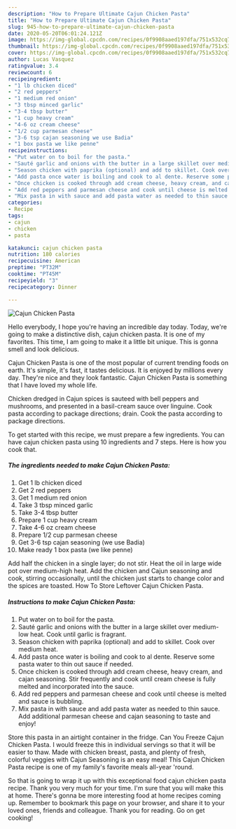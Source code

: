 ```yaml
---
description: "How to Prepare Ultimate Cajun Chicken Pasta"
title: "How to Prepare Ultimate Cajun Chicken Pasta"
slug: 945-how-to-prepare-ultimate-cajun-chicken-pasta
date: 2020-05-20T06:01:24.121Z
image: https://img-global.cpcdn.com/recipes/0f9908aaed197dfa/751x532cq70/cajun-chicken-pasta-recipe-main-photo.jpg
thumbnail: https://img-global.cpcdn.com/recipes/0f9908aaed197dfa/751x532cq70/cajun-chicken-pasta-recipe-main-photo.jpg
cover: https://img-global.cpcdn.com/recipes/0f9908aaed197dfa/751x532cq70/cajun-chicken-pasta-recipe-main-photo.jpg
author: Lucas Vasquez
ratingvalue: 3.4
reviewcount: 6
recipeingredient:
- "1 lb chicken diced"
- "2 red peppers"
- "1 medium red onion"
- "3 tbsp minced garlic"
- "3-4 tbsp butter"
- "1 cup heavy cream"
- "4-6 oz cream cheese"
- "1/2 cup parmesan cheese"
- "3-6 tsp cajan seasoning we use Badia"
- "1 box pasta we like penne"
recipeinstructions:
- "Put water on to boil for the pasta."
- "Sauté garlic and onions with the butter in a large skillet over medium-low heat. Cook until garlic is fragrant."
- "Season chicken with paprika (optional) and add to skillet. Cook over medium heat."
- "Add pasta once water is boiling and cook to al dente. Reserve some pasta water to thin out sauce if needed."
- "Once chicken is cooked through add cream cheese, heavy cream, and cajan seasoning. Stir frequently and cook until cream cheese is fully melted and incorporated into the sauce."
- "Add red peppers and parmesan cheese and cook until cheese is melted and sauce is bubbling."
- "Mix pasta in with sauce and add pasta water as needed to thin sauce. Add additional parmesan cheese and cajan seasoning to taste and enjoy!"
categories:
- Recipe
tags:
- cajun
- chicken
- pasta

katakunci: cajun chicken pasta 
nutrition: 180 calories
recipecuisine: American
preptime: "PT32M"
cooktime: "PT45M"
recipeyield: "3"
recipecategory: Dinner

---
```



![Cajun Chicken Pasta](https://img-global.cpcdn.com/recipes/0f9908aaed197dfa/751x532cq70/cajun-chicken-pasta-recipe-main-photo.jpg)

Hello everybody, I hope you're having an incredible day today. Today, we're going to make a distinctive dish, cajun chicken pasta. It is one of my favorites. This time, I am going to make it a little bit unique. This is gonna smell and look delicious.

Cajun Chicken Pasta is one of the most popular of current trending foods on earth. It's simple, it's fast, it tastes delicious. It is enjoyed by millions every day. They're nice and they look fantastic. Cajun Chicken Pasta is something that I have loved my whole life.

Chicken dredged in Cajun spices is sauteed with bell peppers and mushrooms, and presented in a basil-cream sauce over linguine. Cook pasta according to package directions; drain. Cook the pasta according to package directions.


To get started with this recipe, we must prepare a few ingredients. You can have cajun chicken pasta using 10 ingredients and 7 steps. Here is how you cook that.

<!--inarticleads1-->

##### The ingredients needed to make Cajun Chicken Pasta:

1. Get 1 lb chicken diced
1. Get 2 red peppers
1. Get 1 medium red onion
1. Take 3 tbsp minced garlic
1. Take 3-4 tbsp butter
1. Prepare 1 cup heavy cream
1. Take 4-6 oz cream cheese
1. Prepare 1/2 cup parmesan cheese
1. Get 3-6 tsp cajan seasoning (we use Badia)
1. Make ready 1 box pasta (we like penne)


Add half the chicken in a single layer; do not stir. Heat the oil in large wide pot over medium-high heat. Add the chicken and Cajun seasoning and cook, stirring occasionally, until the chicken just starts to change color and the spices are toasted. How To Store Leftover Cajun Chicken Pasta. 

<!--inarticleads2-->

##### Instructions to make Cajun Chicken Pasta:

1. Put water on to boil for the pasta.
1. Sauté garlic and onions with the butter in a large skillet over medium-low heat. Cook until garlic is fragrant.
1. Season chicken with paprika (optional) and add to skillet. Cook over medium heat.
1. Add pasta once water is boiling and cook to al dente. Reserve some pasta water to thin out sauce if needed.
1. Once chicken is cooked through add cream cheese, heavy cream, and cajan seasoning. Stir frequently and cook until cream cheese is fully melted and incorporated into the sauce.
1. Add red peppers and parmesan cheese and cook until cheese is melted and sauce is bubbling.
1. Mix pasta in with sauce and add pasta water as needed to thin sauce. Add additional parmesan cheese and cajan seasoning to taste and enjoy!


Store this pasta in an airtight container in the fridge. Can You Freeze Cajun Chicken Pasta. I would freeze this in individual servings so that it will be easier to thaw. Made with chicken breast, pasta, and plenty of fresh, colorful veggies with Cajun Seasoning is an easy meal! This Cajun Chicken Pasta recipe is one of my family&#39;s favorite meals all-year &#39;round. 

So that is going to wrap it up with this exceptional food cajun chicken pasta recipe. Thank you very much for your time. I'm sure that you will make this at home. There's gonna be more interesting food at home recipes coming up. Remember to bookmark this page on your browser, and share it to your loved ones, friends and colleague. Thank you for reading. Go on get cooking!

